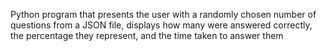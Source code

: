 Python program that presents the user with a randomly chosen number of questions from a JSON file, displays how many were answered correctly, the percentage they represent, and the time taken to answer them
